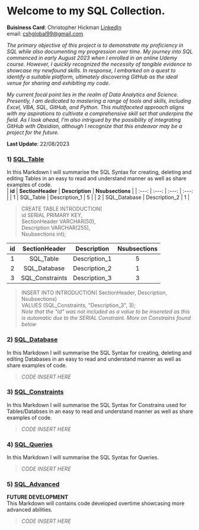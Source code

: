 # Welcome to my SQL Collection.
**Buisiness Card**: Christopher Hickman [LinkedIn](https://www.linkedin.com/in/cshglobal99/)  
email: [cshglobal99@gmail.com](mailto:cshcyp@gmail.com)

*The primary objective of this project is to demonstrate my proficiency in SQL while also documenting my progression over time. My journey into SQL commenced in early August 2023 when I enrolled in an online Udemy course. However, I quickly recognized the necessity of tangible evidence to showcase my newfound skills. In response, I embarked on a quest to identify a suitable platform, ultimately discovering GitHub as the ideal venue for sharing and exhibiting my code.*  

*My current focal point lies in the realm of Data Analytics and Science. Presently, I am dedicated to mastering a range of tools and skills, including Excel, VBA, SQL, GitHub, and Python. This multifaceted approach aligns with my aspirations to cultivate a comprehensive skill set that underpins the field. As I look ahead, I'm also intrigued by the possibility of integrating GitHub with Obsidian, although I recognize that this endeavor may be a project for the future.*    

**Last Update**: 22/08/2023  


### 1) [SQL_Table](https://github.com/cshglobal99/SQL_Collection/blob/main/SQL_Table.md)
In this Markdown I will summarise the SQL Syntax for creating, deleting and editing Tables in an easy to read and understand manner as well as share examples of code.  
| **id** | **SectionHeader** | **Description** | **Nsubsections** |
| :---: | :---: | :---: | :---: |
| 1 | SQL_Table | Description_1 | 5 |
| 2 | SQL_Database | Description_2 | 1 |

> CREATE TABLE INTRODUCTION(  
id SERIAL PRIMARY KEY,  
SectionHeader VARCHAR(50),  
Description VARCHAR(255),  
Nsubsections int);

| id | SectionHeader | Description | Nsubsections |
| :---: | :---: | :---: | :---: |
| 1 | SQL_Table | Description_1 | 5 |
| 2 | SQL_Database | Description_2 | 1 |
| 3 | SQL_Constraints | Description_3 | 3 |

> INSERT INTO INTRODUCTION( SectionHeader, Description, Nsubsections)  
> VALUES (SQL_Constraints, "Description_3", 3);  
*Note that the "id" was not included as a value to be insereted as this is automatic due to the SERIAL Constraint. More on Constrains found below*

### 2) [SQL_Database](https://github.com/cshglobal99/SQL_Collection/blob/main/SQL_Database.md)
In this Markdown I will summarise the SQL Syntax for creating, deleting and editing Databases in an easy to read and understand manner as well as share examples of code.  
> *CODE INSERT HERE*  


### 3) [SQL_Constraints](https://github.com/cshglobal99/SQL_Collection/blob/main/SQL_Constraints.md)
In this Markdown I will summarise the SQL Syntax for Constrains used for Tables/Databses in an easy to read and understand manner as well as share examples of code.  
> *CODE INSERT HERE*  

 
### 4) [SQL_Queries](https://github.com/cshglobal99/SQL_Collection/blob/main/SQL_Queries.md)
In this Markdown I will summarise the SQL Syntax for Queries.
> *CODE INSERT HERE*  

### 5) [SQL_Advanced](https://github.com/cshglobal99/SQL_Collection/blob/main/SQL_Advanced.md)
**FUTURE DEVELOPMENT**  
This Markdown will contains code developed overtime showcasing more advanced abilities.
> *CODE INSERT HERE*  
